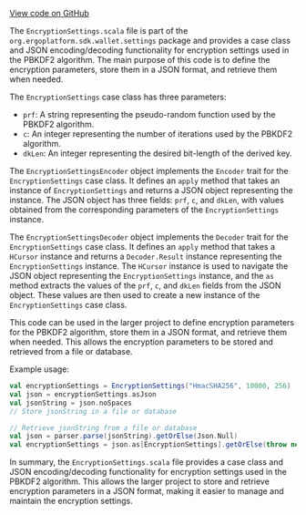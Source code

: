 [View code on GitHub](sigmastate-interpreterhttps://github.com/ScorexFoundation/sigmastate-interpreter/.autodoc/docs/json/sdk/shared/src/main/scala/org/ergoplatform/sdk/wallet/settings)

The `EncryptionSettings.scala` file is part of the `org.ergoplatform.sdk.wallet.settings` package and provides a case class and JSON encoding/decoding functionality for encryption settings used in the PBKDF2 algorithm. The main purpose of this code is to define the encryption parameters, store them in a JSON format, and retrieve them when needed.

The `EncryptionSettings` case class has three parameters:

- `prf`: A string representing the pseudo-random function used by the PBKDF2 algorithm.
- `c`: An integer representing the number of iterations used by the PBKDF2 algorithm.
- `dkLen`: An integer representing the desired bit-length of the derived key.

The `EncryptionSettingsEncoder` object implements the `Encoder` trait for the `EncryptionSettings` case class. It defines an `apply` method that takes an instance of `EncryptionSettings` and returns a JSON object representing the instance. The JSON object has three fields: `prf`, `c`, and `dkLen`, with values obtained from the corresponding parameters of the `EncryptionSettings` instance.

The `EncryptionSettingsDecoder` object implements the `Decoder` trait for the `EncryptionSettings` case class. It defines an `apply` method that takes a `HCursor` instance and returns a `Decoder.Result` instance representing the `EncryptionSettings` instance. The `HCursor` instance is used to navigate the JSON object representing the `EncryptionSettings` instance, and the `as` method extracts the values of the `prf`, `c`, and `dkLen` fields from the JSON object. These values are then used to create a new instance of the `EncryptionSettings` case class.

This code can be used in the larger project to define encryption parameters for the PBKDF2 algorithm, store them in a JSON format, and retrieve them when needed. This allows the encryption parameters to be stored and retrieved from a file or database.

Example usage:

```scala
val encryptionSettings = EncryptionSettings("HmacSHA256", 10000, 256)
val json = encryptionSettings.asJson
val jsonString = json.noSpaces
// Store jsonString in a file or database

// Retrieve jsonString from a file or database
val json = parser.parse(jsonString).getOrElse(Json.Null)
val encryptionSettings = json.as[EncryptionSettings].getOrElse(throw new Exception("Invalid JSON"))
```

In summary, the `EncryptionSettings.scala` file provides a case class and JSON encoding/decoding functionality for encryption settings used in the PBKDF2 algorithm. This allows the larger project to store and retrieve encryption parameters in a JSON format, making it easier to manage and maintain the encryption settings.
